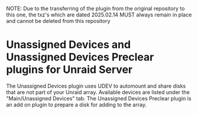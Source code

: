 NOTE: Due to the transferring of the plugin from the original repository to this one, the txz's which are dated 2025.02.14 MUST always remain in place and cannot be deleted from this repository

Unassigned Devices and Unassigned Devices Preclear plugins for Unraid Server
============================================================================

The Unassigned Devices plugin uses UDEV to automount and share disks that are not part of your Unraid array.  Available devices are listed under the "Main/Unassigned Devices" tab.  The Unassigned Devices Preclear plugin is an add on plugin to prepare a disk for adding to the array.
